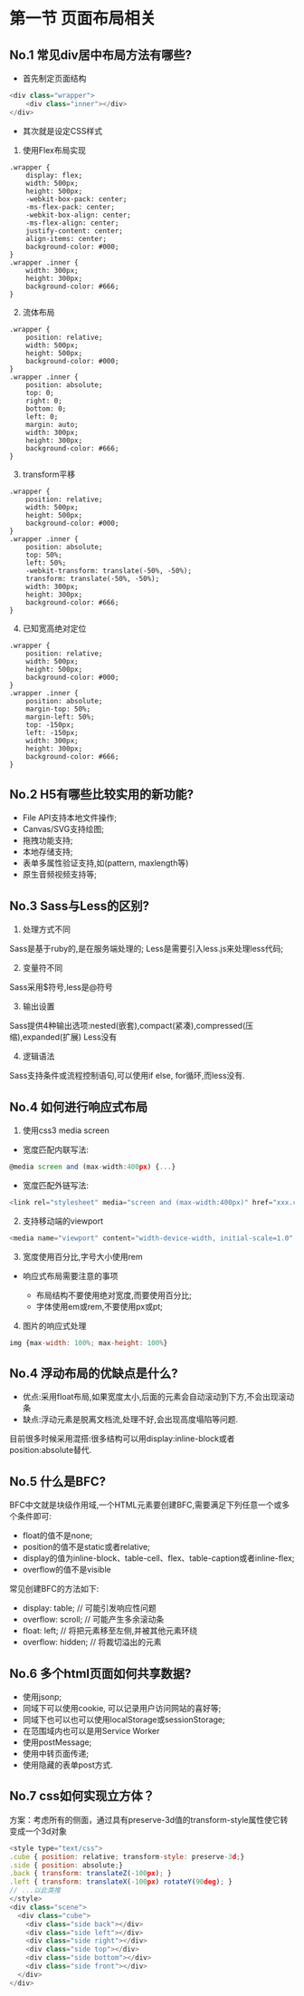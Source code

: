 # 第一节 页面布局相关

## No.1 常见div居中布局方法有哪些?

* 首先制定页面结构

```js
<div class="wrapper">
    <div class="inner"></div>
</div>
```

* 其次就是设定CSS样式
  
1. 使用Flex布局实现

```
.wrapper {
    display: flex;
    width: 500px;
    height: 500px;
    -webkit-box-pack: center;
    -ms-flex-pack: center;
    -webkit-box-align: center;
    -ms-flex-align: center;
    justify-content: center;
    align-items: center;
    background-color: #000;
}
.wrapper .inner {
    width: 300px;
    height: 300px;
    background-color: #666;
}
```

2. 流体布局

```
.wrapper {
    position: relative;
    width: 500px;
    height: 500px;
    background-color: #000;
}
.wrapper .inner {
    position: absolute;
    top: 0;
    right: 0;
    bottom: 0;
    left: 0;
    margin: auto;
    width: 300px;
    height: 300px;
    background-color: #666;
}
```

3. transform平移

```
.wrapper {
    position: relative;
    width: 500px;
    height: 500px;
    background-color: #000;
}
.wrapper .inner {
    position: absolute;
    top: 50%;
    left: 50%;
    -webkit-transform: translate(-50%, -50%);
    transform: translate(-50%, -50%);
    width: 300px;
    height: 300px;
    background-color: #666;
}
```

4. 已知宽高绝对定位

```
.wrapper {
    position: relative;
    width: 500px;
    height: 500px;
    background-color: #000;
}
.wrapper .inner {
    position: absolute;
    margin-top: 50%;
    margin-left: 50%;
    top: -150px;
    left: -150px;
    width: 300px;
    height: 300px;
    background-color: #666;
}
```

## No.2 H5有哪些比较实用的新功能?

* File API支持本地文件操作;
* Canvas/SVG支持绘图;
* 拖拽功能支持;
* 本地存储支持;
* 表单多属性验证支持,如(pattern, maxlength等)
* 原生音频视频支持等;

## No.3 Sass与Less的区别?

1. 处理方式不同

Sass是基于ruby的,是在服务端处理的;
Less是需要引入less.js来处理less代码;

2. 变量符不同

Sass采用$符号,less是@符号

3. 输出设置

Sass提供4种输出选项:nested(嵌套),compact(紧凑),compressed(压缩),expanded(扩展)
Less没有

4. 逻辑语法

Sass支持条件或流程控制语句,可以使用if else, for循环,而less没有.

## No.4 如何进行响应式布局

1. 使用css3 media screen

* 宽度匹配内联写法:

```js
@media screen and (max-width:400px) {...}
```

* 宽度匹配外链写法:

```js
<link rel="stylesheet" media="screen and (max-width:400px)" href="xxx.css" />
```

2. 支持移动端的viewport

```js
<media name="viewport" content="width-device-width, initial-scale=1.0" />
```

3. 宽度使用百分比,字号大小使用rem

* 响应式布局需要注意的事项

  * 布局结构不要使用绝对宽度,而要使用百分比;
  * 字体使用em或rem,不要使用px或pt;

4. 图片的响应式处理

```js
img {max-width: 100%; max-height: 100%}
```

## No.4 浮动布局的优缺点是什么?

* 优点:采用float布局,如果宽度太小,后面的元素会自动滚动到下方,不会出现滚动条
* 缺点:浮动元素是脱离文档流,处理不好,会出现高度塌陷等问题.

目前很多时候采用混搭:很多结构可以用display:inline-block或者position:absolute替代.

## No.5 什么是BFC?

BFC中文就是块级作用域,一个HTML元素要创建BFC,需要满足下列任意一个或多个条件即可:

* float的值不是none;
* position的值不是static或者relative;
* display的值为inline-block、table-cell、flex、table-caption或者inline-flex;
* overflow的值不是visible

常见创建BFC的方法如下:

* display: table; // 可能引发响应性问题
* overflow: scroll; // 可能产生多余滚动条
* float: left; // 将把元素移至左侧,并被其他元素环绕
* overflow: hidden; // 将裁切溢出的元素

## No.6 多个html页面如何共享数据?

* 使用jsonp;
* 同域下可以使用cookie, 可以记录用户访问网站的喜好等;
* 同域下也可以也可以使用localStorage或sessionStorage;
* 在范围域内也可以是用Service Worker
* 使用postMessage;
* 使用中转页面传递;
* 使用隐藏的表单post方式.

## No.7 css如何实现立方体？

方案：考虑所有的侧面，通过具有preserve-3d值的transform-style属性使它转变成一个3d对象

```js
<style type="text/css">
.cube { position: relative; transform-style: preserve-3d;}
.side { position: absolute;}
.back { transform: translateZ(-100px); }
.left { transform: translateX(-100px) rotateY(90deg); }
// ...以此类推
</style>
<div class="scene">
  <div class="cube">
    <div class="side back"></div>
    <div class="side left"></div>
    <div class="side right"></div>
    <div class="side top"></div>
    <div class="side bottom"></div>
    <div class="side front"></div>
  </div>
</div>
```


